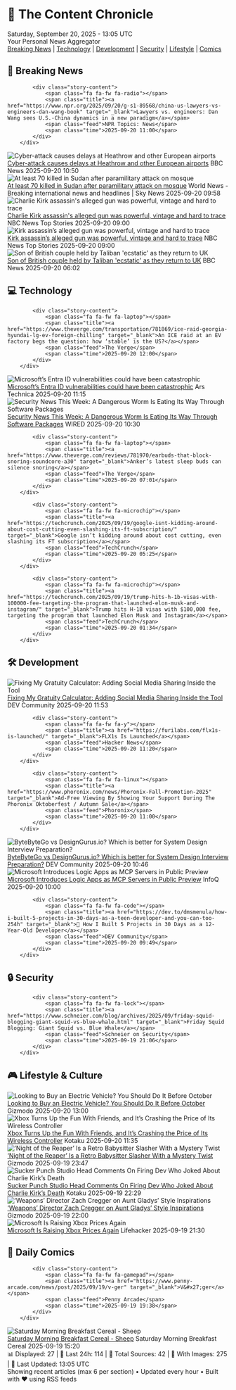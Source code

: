 <!-- Processing 54 RSS feeds at 2025-09-20 13:05:37 UTC -->
<!-- Processing: XKCD -->
<!-- Processing: Saturday Morning Breakfast Cereal -->
<!-- Processing: Penny Arcade -->
<!-- Processing: Girl Genius -->
<!-- Processing: CNN Breaking News -->
<!-- Processing: BBC World News -->
<!-- Processing: Reuters World News -->
<!-- Processing: ABC News Breaking -->
<!-- Processing: NBC News Breaking -->
<!-- Processing: Guardian World News -->
<!-- Processing: TechCrunch -->
<!-- Processing: Ars Technica -->
<!-- Processing: Slashdot -->
<!-- Processing: Lobsters Python -->
<!-- Processing: It's FOSS -->
<!-- Processing: OMG! Ubuntu -->
<!-- Processing: DistroWatch -->
<!-- Processing: Ubuntu Blog -->
<!-- Processing: DZone -->
<!-- Processing: The Pragmatic Engineer -->
<!-- Processing: Lifehacker -->
<!-- Processing: Gizmodo -->
<!-- Processing: Krebs on Security -->
<!-- Processing: Schneier on Security -->
<!-- Generated 2 new posts out of 24 feeds processed -->
<div class="newspaper-header">
    <h1 class="newspaper-title">📰 The Content Chronicle</h1>
    <div class="newspaper-date">Saturday, September 20, 2025 - 13:05 UTC</div>
    <div class="newspaper-subtitle">Your Personal News Aggregator</div>
</div>

<div class="newspaper-nav">
    <a href="#breaking">Breaking News</a> |
    <a href="#tech">Technology</a> |
    <a href="#dev">Development</a> |
    <a href="#security">Security</a> |
    <a href="#lifestyle">Lifestyle</a> |
    <a href="#webcomics">Comics</a>
</div>

<div class="news-section breaking-news" id="breaking">
<h2 class="section-header">🚨 Breaking News</h2>
<div class="stories-container">
<div class="story">
            
            <div class="story-content">
                <span class="fa fa-fw fa-radio"></span>
                <span class="title"><a href="https://www.npr.org/2025/09/20/g-s1-89568/china-us-lawyers-vs-engineers-dan-wang-book" target="_blank">Lawyers vs. engineers: Dan Wang sees U.S.-China dynamics in a new paradigm</a></span>
                <span class="feed">NPR Topics: News</span>
                <span class="time">2025-09-20 11:00</span>
            </div>
        </div>
<div class="story">
            <img src="https://ichef.bbci.co.uk/ace/standard/240/cpsprodpb/4d98/live/11cab050-960e-11f0-9cf6-cbf3e73ce2b9.jpg" alt="Cyber-attack causes delays at Heathrow and other European airports" class="story-image" loading="lazy" onerror="this.style.display='none'">
            <div class="story-content">
                <span class="fa fa-fw fa-flag"></span>
                <span class="title"><a href="https://www.bbc.com/news/articles/c3drpgv33pxo?at_medium=RSS&at_campaign=rss" target="_blank">Cyber-attack causes delays at Heathrow and other European airports</a></span>
                <span class="feed">BBC News</span>
                <span class="time">2025-09-20 10:50</span>
            </div>
        </div>
<div class="story">
            <img src="https://e3.365dm.com/25/09/1920x1080/skynews-sudan-rsf-sudan-army_7026005.png?20250920113206" alt="At least 70 killed in Sudan after paramilitary attack on mosque" class="story-image" loading="lazy" onerror="this.style.display='none'">
            <div class="story-content">
                <span class="fa fa-fw fa-satellite"></span>
                <span class="title"><a href="https://news.sky.com/story/at-least-70-killed-in-sudan-after-paramilitary-attack-on-mosque-13434497" target="_blank">At least 70 killed in Sudan after paramilitary attack on mosque</a></span>
                <span class="feed">World News - Breaking international news and headlines | Sky News</span>
                <span class="time">2025-09-20 09:58</span>
            </div>
        </div>
<div class="story">
            <img src="https://media-cldnry.s-nbcnews.com/image/upload/t_fit_1500w/rockcms/2025-09/250911-charlie-kirk-investigation-mn-1241-a18d95.jpg" alt="Charlie Kirk assassin&#x27;s alleged gun was powerful, vintage and hard to trace" class="story-image" loading="lazy" onerror="this.style.display='none'">
            <div class="story-content">
                <span class="fa fa-fw fa-broadcast-tower"></span>
                <span class="title"><a href="https://www.nbcnews.com/news/us-news/kirk-assassins-alleged-gun-was-powerful-vintage-hard-trace-rcna231334" target="_blank">Charlie Kirk assassin&#x27;s alleged gun was powerful, vintage and hard to trace</a></span>
                <span class="feed">NBC News Top Stories</span>
                <span class="time">2025-09-20 09:00</span>
            </div>
        </div>
<div class="story">
            <img src="https://media-cldnry.s-nbcnews.com/image/upload/t_fit_1500w/rockcms/2025-09/250911-charlie-kirk-investigation-mn-1241-a18d95.jpg" alt="Kirk assassin’s alleged gun was powerful, vintage and hard to trace" class="story-image" loading="lazy" onerror="this.style.display='none'">
            <div class="story-content">
                <span class="fa fa-fw fa-broadcast-tower"></span>
                <span class="title"><a href="https://www.nbcnews.com/news/us-news/kirk-assassins-alleged-gun-was-powerful-vintage-hard-trace-rcna231334" target="_blank">Kirk assassin’s alleged gun was powerful, vintage and hard to trace</a></span>
                <span class="feed">NBC News Top Stories</span>
                <span class="time">2025-09-20 09:00</span>
            </div>
        </div>
<div class="story">
            <img src="https://ichef.bbci.co.uk/ace/standard/240/cpsprodpb/8658/live/2f0ef280-95ea-11f0-90f2-5f87cb020b24.jpg" alt="Son of British couple held by Taliban &#x27;ecstatic&#x27; as they return to UK" class="story-image" loading="lazy" onerror="this.style.display='none'">
            <div class="story-content">
                <span class="fa fa-fw fa-flag"></span>
                <span class="title"><a href="https://www.bbc.com/news/articles/cly6ve2dg66o?at_medium=RSS&at_campaign=rss" target="_blank">Son of British couple held by Taliban &#x27;ecstatic&#x27; as they return to UK</a></span>
                <span class="feed">BBC News</span>
                <span class="time">2025-09-20 06:02</span>
            </div>
        </div>
</div>
</div>
<div class="news-section tech-news" id="tech">
<h2 class="section-header">💻 Technology</h2>
<div class="stories-container">
<div class="story">
            
            <div class="story-content">
                <span class="fa fa-fw fa-laptop"></span>
                <span class="title"><a href="https://www.theverge.com/transportation/781869/ice-raid-georgia-hyundai-lg-ev-foreign-chilling" target="_blank">An ICE raid at an EV factory begs the question: how ‘stable’ is the US?</a></span>
                <span class="feed">The Verge</span>
                <span class="time">2025-09-20 12:00</span>
            </div>
        </div>
<div class="story">
            <img src="https://cdn.arstechnica.net/wp-content/uploads/2023/07/getty-microsoft-padlock-500x500.jpg" alt="Microsoft’s Entra ID vulnerabilities could have been catastrophic" class="story-image" loading="lazy" onerror="this.style.display='none'">
            <div class="story-content">
                <span class="fa fa-fw fa-cog"></span>
                <span class="title"><a href="https://arstechnica.com/security/2025/09/microsofts-entra-id-vulnerabilities-could-have-been-catastrophic/" target="_blank">Microsoft’s Entra ID vulnerabilities could have been catastrophic</a></span>
                <span class="feed">Ars Technica</span>
                <span class="time">2025-09-20 11:15</span>
            </div>
        </div>
<div class="story">
            <img src="https://media.wired.com/photos/68cddca0d2de985e53a79870/master/pass/Security-News-Roundup-Dangerous-Worm-Is-Eating-Its-Way-Through-Software-Packages-SecurityMCDDUNE_WB090.jpg" alt="Security News This Week: A Dangerous Worm Is Eating Its Way Through Software Packages" class="story-image" loading="lazy" onerror="this.style.display='none'">
            <div class="story-content">
                <span class="fa fa-fw fa-bolt"></span>
                <span class="title"><a href="https://www.wired.com/story/a-dangerous-worm-is-eating-its-way-through-software-packages/" target="_blank">Security News This Week: A Dangerous Worm Is Eating Its Way Through Software Packages</a></span>
                <span class="feed">WIRED</span>
                <span class="time">2025-09-20 10:30</span>
            </div>
        </div>
<div class="story">
            
            <div class="story-content">
                <span class="fa fa-fw fa-laptop"></span>
                <span class="title"><a href="https://www.theverge.com/reviews/781970/earbuds-that-block-snoring-soundcore-a30" target="_blank">Anker’s latest sleep buds can silence snoring</a></span>
                <span class="feed">The Verge</span>
                <span class="time">2025-09-20 07:01</span>
            </div>
        </div>
<div class="story">
            
            <div class="story-content">
                <span class="fa fa-fw fa-microchip"></span>
                <span class="title"><a href="https://techcrunch.com/2025/09/19/google-isnt-kidding-around-about-cost-cutting-even-slashing-its-ft-subscription/" target="_blank">Google isn’t kidding around about cost cutting, even slashing its FT subscription</a></span>
                <span class="feed">TechCrunch</span>
                <span class="time">2025-09-20 05:25</span>
            </div>
        </div>
<div class="story">
            
            <div class="story-content">
                <span class="fa fa-fw fa-microchip"></span>
                <span class="title"><a href="https://techcrunch.com/2025/09/19/trump-hits-h-1b-visas-with-100000-fee-targeting-the-program-that-launched-elon-musk-and-instagram/" target="_blank">Trump hits H-1B visas with $100,000 fee, targeting the program that launched Elon Musk and Instagram</a></span>
                <span class="feed">TechCrunch</span>
                <span class="time">2025-09-20 01:34</span>
            </div>
        </div>
</div>
</div>
<div class="news-section dev-news" id="dev">
<h2 class="section-header">🛠️ Development</h2>
<div class="stories-container">
<div class="story">
            <img src="https://media2.dev.to/dynamic/image/width=800%2Cheight=%2Cfit=scale-down%2Cgravity=auto%2Cformat=auto/https%3A%2F%2Fdev-to-uploads.s3.amazonaws.com%2Fuploads%2Farticles%2Fnhg1nuxajl6joy3lsyt7.png" alt="Fixing My Gratuity Calculator: Adding Social Media Sharing Inside the Tool" class="story-image" loading="lazy" onerror="this.style.display='none'">
            <div class="story-content">
                <span class="fa fa-fw fa-code"></span>
                <span class="title"><a href="https://dev.to/ahsan_aman_fc0573aefd4526/fixing-my-gratuity-calculator-adding-social-media-sharing-inside-the-tool-5f67" target="_blank">Fixing My Gratuity Calculator: Adding Social Media Sharing Inside the Tool</a></span>
                <span class="feed">DEV Community</span>
                <span class="time">2025-09-20 11:53</span>
            </div>
        </div>
<div class="story">
            
            <div class="story-content">
                <span class="fa fa-fw fa-y"></span>
                <span class="title"><a href="https://furilabs.com/flx1s-is-launched/" target="_blank">FLX1s Is Launched</a></span>
                <span class="feed">Hacker News</span>
                <span class="time">2025-09-20 11:20</span>
            </div>
        </div>
<div class="story">
            
            <div class="story-content">
                <span class="fa fa-fw fa-linux"></span>
                <span class="title"><a href="https://www.phoronix.com/news/Phoronix-Fall-Promotion-2025" target="_blank">Ad-Free Viewing By Showing Your Support During The Phoronix Oktoberfest / Autumn Sale</a></span>
                <span class="feed">Phoronix</span>
                <span class="time">2025-09-20 11:00</span>
            </div>
        </div>
<div class="story">
            <img src="https://media2.dev.to/dynamic/image/width=800%2Cheight=%2Cfit=scale-down%2Cgravity=auto%2Cformat=auto/https%3A%2F%2Fdev-to-uploads.s3.amazonaws.com%2Fuploads%2Farticles%2F5cr5ipoljprbxsx9phb6.png" alt="ByteByteGo vs DesignGurus.io? Which is better for System Design Interview Preparation?" class="story-image" loading="lazy" onerror="this.style.display='none'">
            <div class="story-content">
                <span class="fa fa-fw fa-code"></span>
                <span class="title"><a href="https://dev.to/somadevtoo/bytebytego-vs-designgurusio-which-is-better-for-system-design-interview-preparation-2e1o" target="_blank">ByteByteGo vs DesignGurus.io? Which is better for System Design Interview Preparation?</a></span>
                <span class="feed">DEV Community</span>
                <span class="time">2025-09-20 10:46</span>
            </div>
        </div>
<div class="story">
            <img src="https://res.infoq.com/news/2025/09/microsoft-logic-apps-mcp-servers/en/headerimage/generatedHeaderImage-1758189743474.jpg" alt="Microsoft Introduces Logic Apps as MCP Servers in Public Preview" class="story-image" loading="lazy" onerror="this.style.display='none'">
            <div class="story-content">
                <span class="fa fa-fw fa-info-circle"></span>
                <span class="title"><a href="https://www.infoq.com/news/2025/09/microsoft-logic-apps-mcp-servers/?utm_campaign=infoq_content&utm_source=infoq&utm_medium=feed&utm_term=global" target="_blank">Microsoft Introduces Logic Apps as MCP Servers in Public Preview</a></span>
                <span class="feed">InfoQ</span>
                <span class="time">2025-09-20 10:00</span>
            </div>
        </div>
<div class="story">
            
            <div class="story-content">
                <span class="fa fa-fw fa-code"></span>
                <span class="title"><a href="https://dev.to/dmsmenula/how-i-built-5-projects-in-30-days-as-a-teen-developer-and-you-can-too-254h" target="_blank">🚀 How I Built 5 Projects in 30 Days as a 12-Year-Old Developer</a></span>
                <span class="feed">DEV Community</span>
                <span class="time">2025-09-20 09:49</span>
            </div>
        </div>
</div>
</div>
<div class="news-section security-news" id="security">
<h2 class="section-header">🔒 Security</h2>
<div class="stories-container">
<div class="story">
            
            <div class="story-content">
                <span class="fa fa-fw fa-lock"></span>
                <span class="title"><a href="https://www.schneier.com/blog/archives/2025/09/friday-squid-blogging-giant-squid-vs-blue-whale.html" target="_blank">Friday Squid Blogging: Giant Squid vs. Blue Whale</a></span>
                <span class="feed">Schneier on Security</span>
                <span class="time">2025-09-19 21:06</span>
            </div>
        </div>
</div>
</div>
<div class="news-section lifestyle-news" id="lifestyle">
<h2 class="section-header">🎮 Lifestyle & Culture</h2>
<div class="stories-container">
<div class="story">
            <img src="https://gizmodo.com/app/uploads/2025/09/shutterstock_2314812733.jpg" alt="Looking to Buy an Electric Vehicle? You Should Do It Before October" class="story-image" loading="lazy" onerror="this.style.display='none'">
            <div class="story-content">
                <span class="fa fa-fw fa-computer"></span>
                <span class="title"><a href="https://gizmodo.com/looking-to-buy-an-electric-vehicle-you-should-do-it-before-october-2000660864" target="_blank">Looking to Buy an Electric Vehicle? You Should Do It Before October</a></span>
                <span class="feed">Gizmodo</span>
                <span class="time">2025-09-20 13:00</span>
            </div>
        </div>
<div class="story">
            <img src="https://kotaku.com/app/uploads/2025/08/xbox-controller.jpg" alt="Xbox Turns Up the Fun With Friends, and It’s Crashing the Price of Its Wireless Controller" class="story-image" loading="lazy" onerror="this.style.display='none'">
            <div class="story-content">
                <span class="fa fa-fw fa-gamepad"></span>
                <span class="title"><a href="https://kotaku.com/xbox-turns-up-the-fun-with-friends-and-its-crashing-the-price-of-its-wireless-controller-2000627438" target="_blank">Xbox Turns Up the Fun With Friends, and It’s Crashing the Price of Its Wireless Controller</a></span>
                <span class="feed">Kotaku</span>
                <span class="time">2025-09-20 11:35</span>
            </div>
        </div>
<div class="story">
            <img src="https://gizmodo.com/app/uploads/2025/09/NightoftheReapertop.jpg" alt="‘Night of the Reaper’ Is a Retro Babysitter Slasher With a Mystery Twist" class="story-image" loading="lazy" onerror="this.style.display='none'">
            <div class="story-content">
                <span class="fa fa-fw fa-computer"></span>
                <span class="title"><a href="https://gizmodo.com/night-of-the-reaper-is-a-retro-babysitter-slasher-with-a-mystery-twist-2000658477" target="_blank">‘Night of the Reaper’ Is a Retro Babysitter Slasher With a Mystery Twist</a></span>
                <span class="feed">Gizmodo</span>
                <span class="time">2025-09-19 23:47</span>
            </div>
        </div>
<div class="story">
            <img src="https://kotaku.com/app/uploads/2025/09/sucker-punch.jpg" alt="Sucker Punch Studio Head Comments On Firing Dev Who Joked About Charlie Kirk’s Death" class="story-image" loading="lazy" onerror="this.style.display='none'">
            <div class="story-content">
                <span class="fa fa-fw fa-gamepad"></span>
                <span class="title"><a href="https://kotaku.com/sucker-punch-charlie-kirk-ghost-yotei-sony-2000627290" target="_blank">Sucker Punch Studio Head Comments On Firing Dev Who Joked About Charlie Kirk’s Death</a></span>
                <span class="feed">Kotaku</span>
                <span class="time">2025-09-19 22:29</span>
            </div>
        </div>
<div class="story">
            <img src="https://gizmodo.com/app/uploads/2025/09/Gladys.jpg" alt="‘Weapons’ Director Zach Cregger on Aunt Gladys’ Style Inspirations" class="story-image" loading="lazy" onerror="this.style.display='none'">
            <div class="story-content">
                <span class="fa fa-fw fa-computer"></span>
                <span class="title"><a href="https://gizmodo.com/gladys-weapons-inspiration-twin-peaks-2000661591" target="_blank">‘Weapons’ Director Zach Cregger on Aunt Gladys’ Style Inspirations</a></span>
                <span class="feed">Gizmodo</span>
                <span class="time">2025-09-19 22:00</span>
            </div>
        </div>
<div class="story">
            <img src="https://lifehacker.com/imagery/articles/01K5HWJ9BY153E422K8YHVT92S/hero-image.png" alt="Microsoft Is Raising Xbox Prices Again" class="story-image" loading="lazy" onerror="this.style.display='none'">
            <div class="story-content">
                <span class="fa fa-fw fa-life-ring"></span>
                <span class="title"><a href="https://lifehacker.com/entertainment/xbox-is-raising-the-prices-of-it-consoles-again?utm_medium=RSS" target="_blank">Microsoft Is Raising Xbox Prices Again</a></span>
                <span class="feed">Lifehacker</span>
                <span class="time">2025-09-19 21:30</span>
            </div>
        </div>
</div>
</div>
<div class="news-section webcomics-section" id="webcomics">
<h2 class="section-header">🎨 Daily Comics</h2>
<div class="stories-container">
<div class="story">
            
            <div class="story-content">
                <span class="fa fa-fw fa-gamepad"></span>
                <span class="title"><a href="https://www.penny-arcade.com/news/post/2025/09/19/v-ger" target="_blank">V&#x27;ger</a></span>
                <span class="feed">Penny Arcade</span>
                <span class="time">2025-09-19 19:38</span>
            </div>
        </div>
<div class="story">
            <img src="https://www.smbc-comics.com/comics/1758139904-20250919.png" alt="Saturday Morning Breakfast Cereal - Sheep" class="story-image" loading="lazy" onerror="this.style.display='none'">
            <div class="story-content">
                <span class="fa fa-fw fa-smile"></span>
                <span class="title"><a href="https://www.smbc-comics.com/comic/sheep-2" target="_blank">Saturday Morning Breakfast Cereal - Sheep</a></span>
                <span class="feed">Saturday Morning Breakfast Cereal</span>
                <span class="time">2025-09-19 15:20</span>
            </div>
        </div>
</div>
</div>

<div class="newspaper-footer">
    <div class="stats">
        📊 Displayed: 27 | 📅 Last 24h: 114 | 📡 Total Sources: 42 | 📸 With Images: 275 |
        🔄 Last Updated: 13:05 UTC
    </div>
    <div class="footer-note">
        Showing recent articles (max 6 per section) • Updated every hour • Built with ❤️ using RSS feeds
    </div>
</div>
